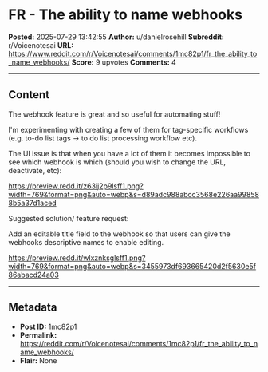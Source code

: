 # FR - The ability to name webhooks

**Posted:** 2025-07-29 13:42:55
**Author:** u/danielrosehill
**Subreddit:** r/Voicenotesai
**URL:** https://www.reddit.com/r/Voicenotesai/comments/1mc82p1/fr_the_ability_to_name_webhooks/
**Score:** 9 upvotes
**Comments:** 4

---

## Content

The webhook feature is great and so useful for automating stuff!

I'm experimenting with creating a few of them for tag-specific workflows (e.g. to-do list tags -> to do list processing workflow etc).

The UI issue is that when you have a lot of them it becomes impossible to see which webhook is which (should you wish to change the URL, deactivate, etc):

https://preview.redd.it/z63ij2p9lsff1.png?width=769&format=png&auto=webp&s=d89adc988abcc3568e226aa998588b5a37d1aced

Suggested solution/ feature request:

Add an editable title field to the webhook so that users can give the webhooks descriptive names to enable editing.

https://preview.redd.it/wlxznksglsff1.png?width=769&format=png&auto=webp&s=3455973df693665420d2f5630e5f86abacd24a03



---

## Metadata

- **Post ID:** 1mc82p1
- **Permalink:** https://reddit.com/r/Voicenotesai/comments/1mc82p1/fr_the_ability_to_name_webhooks/
- **Flair:** None
